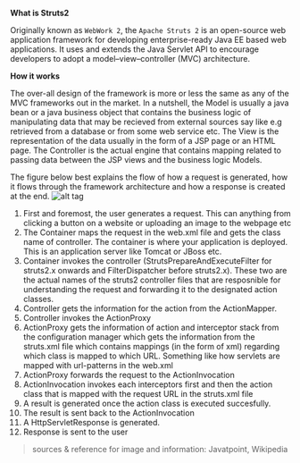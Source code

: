 **What is Struts2**

Originally known as `WebWork 2`, the `Apache Struts 2` is an open-source web application framework for developing enterprise-ready Java EE based web applications. It uses and extends the Java Servlet API to encourage developers to adopt a model–view–controller (MVC) architecture.


**How it works**

The over-all design of the framework is more or less the same as any of the MVC frameworks out in the market. In a nutshell, the Model is usually a java bean or a java business object that contains the business logic of manipulating data that may be recieved from external sources say like e.g retrieved from a database or from some web service etc. The View is the representation of the data usually in the form of a JSP page or an HTML page. The Controller is the actual engine that contains mapping related to passing data between the JSP views and the business logic Models.

The figure below best explains the flow of how a request is generated, how it flows through the framework architecture and how a response is created at the end.
![alt tag](http://www.javatpoint.com/images/st/struts2flow.jpg)

1. First and foremost, the user generates a request. This can anything from clicking a button on a website or uploading an image to the webpage etc
2. The Container maps the request in the web.xml file and gets the class name of controller. The container is where your application is deployed. This is an application server like Tomcat or JBoss etc.
3. Container invokes the controller (StrutsPrepareAndExecuteFilter for struts2.x onwards and FilterDispatcher before struts2.x). These two are the actual names of the struts2 controller files that are resposnible for understanding the request and forwarding it to the designated action classes.
3. Controller gets the information for the action from the ActionMapper.
5. Controller invokes the ActionProxy
6. ActionProxy gets the information of action and interceptor stack from the configuration manager which gets the information from the struts.xml file which contains mappings (in the form of xml) regarding which class is mapped to which URL. Something like how servlets are mapped with url-patterns in the web.xml
7. ActionProxy forwards the request to the ActionInvocation
8. ActionInvocation invokes each interceptors first and then the action class that is mapped with the request URL in the struts.xml file
9. A result is generated once the action class is executed succesfully.
10. The result is sent back to the ActionInvocation
11. A HttpServletResponse is generated.
12. Response is sent to the user

> sources & reference for image and information: Javatpoint, Wikipedia

